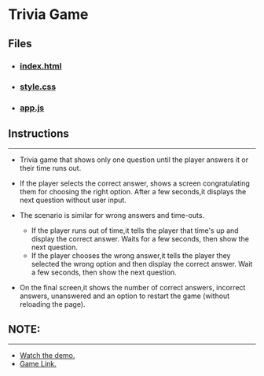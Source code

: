 # Trivia Game

## Files

* ### [index.html](https://github.com/liaswapna/TriviaGame/blob/master/index.html)
* ### [style.css](https://github.com/liaswapna/TriviaGame/blob/master/assets/css/style.css)
* ### [app.js](https://github.com/liaswapna/TriviaGame/blob/master/assets/javascript/app.js)

## Instructions
---
* Trivia game that shows only one question until the player answers it or their time runs out.

* If the player selects the correct answer, shows a screen congratulating them for choosing the right option. After a few seconds,it displays the next question without user input.

* The scenario is similar for wrong answers and       time-outs.

  * If the player runs out of time,it tells the player that time's up and display the correct answer. Waits for a few seconds, then show the next question.
  * If the player chooses the wrong answer,it tells the player they selected the wrong option and then display the correct answer. Wait a few seconds, then show the next question.

* On the final screen,it shows the number of correct answers, incorrect answers, unanswered and an option to restart the game (without reloading the page).

## NOTE: 
---
* [Watch the demo.](https://youtu.be/xhmmiRmxQ8Q)
* [Game Link.](https://liaswapna.github.io/TriviaGame/)
